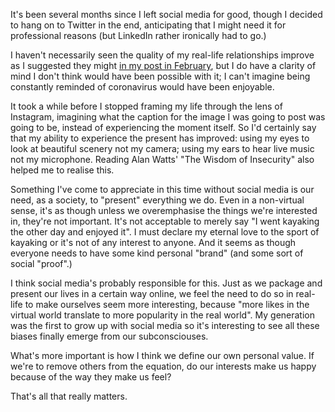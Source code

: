 It's been several months since I left social media for good, though I decided to hang on to Twitter in the end, anticipating that I might need it for professional reasons (but LinkedIn rather ironically had to go.)

I haven't necessarily seen the quality of my real-life relationships improve as I suggested they might [in my post in February](/a-network-less-world), but I do have a clarity of mind I don't think would have been possible with it; I can't imagine being constantly reminded of coronavirus would have been enjoyable.

It took a while before I stopped framing my life through the lens of Instagram, imagining what the caption for the image I was going to post was going to be, instead of experiencing the moment itself. So I'd certainly say that my ability to experience the present has improved: using my eyes to look at beautiful scenery not my camera; using my ears to hear live music not my microphone. Reading Alan Watts' "The Wisdom of Insecurity" also helped me to realise this.

Something I've come to appreciate in this time without social media is our need, as a society, to "present" everything we do. Even in a non-virtual sense, it's as though unless we overemphasise the things we're interested in, they're not important. It's not acceptable to merely say "I went kayaking the other day and enjoyed it". I must declare my eternal love to the sport of kayaking or it's not of any interest to anyone. And it seems as though everyone needs to have some kind personal "brand" (and some sort of social "proof".)

I think social media's probably responsible for this. Just as we package and present our lives in a certain way online, we feel the need to do so in real-life to make ourselves seem more interesting, because "more likes in the virtual world translate to more popularity in the real world". My generation was the first to grow up with social media so it's interesting to see all these biases finally emerge from our subconsciouses.

What's more important is how I think we define our own personal value. If we're to remove others from the equation, do our interests make us happy because of the way they make us feel?

That's all that really matters.